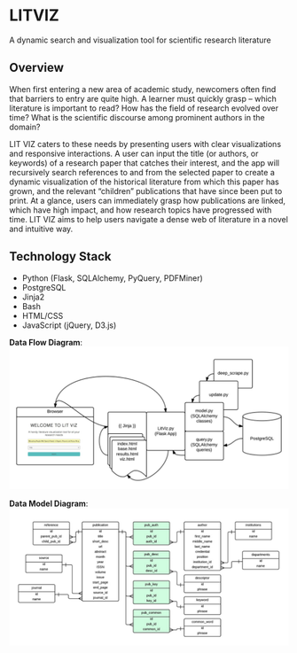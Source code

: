 LITVIZ
======

A dynamic search and visualization tool for scientific research literature

Overview
-----------

When first entering a new area of academic study, newcomers often find that barriers to entry are quite high. A learner must quickly grasp – which literature is important to read? How has the field of research evolved over time? What is the scientific discourse among prominent authors in the domain?

LIT VIZ caters to these needs by presenting users with clear visualizations and responsive interactions. A user can input the title (or authors, or keywords) of a research paper that catches their interest, and the app will recursively search references to and from the selected paper to create a dynamic visualization of the historical literature from which this paper has grown, and the relevant “children” publications that have since been put to print. At a glance, users can immediately grasp how publications are linked, which have high impact, and how research topics have progressed with time. LIT VIZ aims to help users navigate a dense web of literature in a novel and intuitive way.


Technology Stack
-----------
- Python (Flask, SQLAlchemy, PyQuery, PDFMiner)
- PostgreSQL
- Jinja2
- Bash
- HTML/CSS
- JavaScript (jQuery, D3.js)


__Data Flow Diagram__:
![Alt text](/static/img/appflow.jpeg)


__Data Model Diagram__:
![Alt text](/static/img/datamodel.jpeg)
